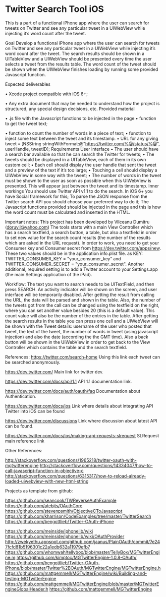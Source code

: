 Twitter Search Tool iOS
=================

This is a part of a functional iPhone app where the user can search for tweets on Twitter and see any particular tweet in a UIWebView while injecting it’s word count after the tweet.

Goal
Develop a functional iPhone app where the user can search for tweets on Twitter and see
any particular tweet in a UIWebView while injecting it’s word count after the tweet.
The search results should be shown in a UITableView and a UIWebView should be
presented every time the user selects a tweet from the results table. The word count of the
tweet should be shown when the UIWebView finishes loading by running some provided
Javascript function.

Expected deliverables

• Xcode project compatible with iOS 6+;

• Any extra document that may be needed to understand how the project is structured, any
special design decisions, etc.
Provided material

• .js file with the Javascript functions to be injected in the page
• function to get the tweet text;

• function to count the number of words in a piece of text;
• function to inject some text between the tweet and its timestamp.
• URL for any giving tweet
• [NSString stringWithFormat:@"https://twitter.com/%@/status/%@",
userHandle, tweetID];
Requirements
User interface
• The user should have a search bar available so that he can search the Twitter for tweets;
• The tweets should be displayed in a UITableView, each of them in its own custom cell;
• Each cell should display the user handle that sent the tweet and a preview of the text if
it’s too large;
• Touching a cell should display a UIWebView in some way with the tweet;
• The number of words in the tweet must be shown to the user as soon as possible when
this UIWebView is presented. This will appear just between the tweet and its timestamp.
Inner workings
You should use Twitter API v1.1 to do the search. In iOS 6+ you have Social framework for
this;
To parse the JSON response from the Twitter search API you should choose your
preferred way to do it;
The Javascript functions provided should be injected in the page and this is how the word
count must be calculated and inserted in the HTML.


Important notes:
This project has been developed by Vilceanu Dumitru (doruvil@yahoo.com)
	The tools starts with a main View Controller which has a search textfield, a search button, a table, but also a textfield in order to set new value for the search count results (the number of the results which are asked in the URL request).
	In order to work, you need to get your Consumer key and Consumer secret from https://dev.twitter.com/apps/new. These two values should be in the application info.plist file. as KEY: TWITTER_CONSUMER_KEY = "your_consumer_key" and TWITTER_CONSUMER_SECRET = "your_consumer_secret".
	Another additional, required setting is to add a Twitter account to your Settings.app (the main Settings application of the iPad).

Workflow: 
	The text you want to search needs to be UITextField, and then press SEARCH. An activity indicator will be shown on the screen, and user interface will be temporarily disabled. After getting the result from calling the URL, the data will be parsed and shown in the table. 
	Also, the number of the tweets got from the call can be changed using the textfield on the right, where you can set another value besides 20 (this is a default value). This count value will also be the number of the entries in the table.
	After getting the search results in the table you can press one cell and a UIWebView will be shown with the Tweet details: username of the user who posted that tweet, the text of the tweet, the number of words in tweet (using javascript injection) and also the date (according the the GMT time).
	Also a back button will be shown in the UIWebView in order to get back to the View Controller which contains the table and the search textfield.


References: 
https://twitter.com/search-home
Using this link each tweet can be searched anonymously.

https://dev.twitter.com/
Main link for twitter dev.

https://dev.twitter.com/docs/api/1.1
API 1.1 documentation link.

https://dev.twitter.com/docs/auth/oauth/faq
Documentation about Authentication.

https://dev.twitter.com/docs/ios
Link where details about integrating API Twitter into iOS can be found

https://dev.twitter.com/discussions
Link where discussion about latest API can be found.

https://dev.twitter.com/docs/ios/making-api-requests-slrequest
SLRequest main reference link

Other References:


http://stackoverflow.com/questions/1965218/twitter-oauth-with-mgtwitterengine
http://stackoverflow.com/questions/14334047/how-to-call-javascript-function-in-objective-c
http://stackoverflow.com/questions/6315317/how-to-reload-already-loaded-uiwebview-with-new-html-string

Projects as template from github:

https://github.com/seancook/TWReverseAuthExample
https://github.com/atebits/OAuthCore
https://github.com/stevenpsmith/ObjectiveCToJavascript
https://github.com/kharrison/CodeExamples/tree/master/TwitterSearch
https://github.com/bengottlieb/Twitter-OAuth-iPhone

https://github.com/meinside/iphonelib/wiki
https://github.com/meinside/iphonelib/wiki/OAuthProvider
http://zwekyethu.appspot.com/github.com/jaanus/PlainOAuth/commit/7e247fcfd81b5196301c22a1edb632a11979efb7
https://github.com/whomwah/tellybox/blob/master/TellyBox/MGTwitterEngine.m
https://github.com/kimptoc/MGTwitterEngine-1.0.8-OAuth/
https://github.com/bengottlieb/Twitter-OAuth-iPhone/blob/master/Twitter%2BOAuth/MGTwitterEngine/MGTwitterEngine.h
https://github.com/mattgemmell/MGTwitterEngine/wiki/Building-and-testing-MGTwitterEngine
https://github.com/mattgemmell/MGTwitterEngine/blob/master/MGTwitterEngineGlobalHeader.h
https://github.com/mattgemmell/MGTwitterEngine



